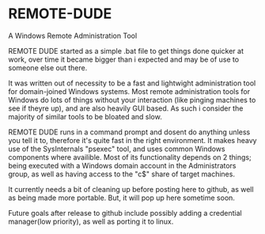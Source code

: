 # REMOTE-DUDE
A Windows Remote Administration Tool

REMOTE DUDE started as a simple .bat file to get things done quicker at work, over time it became bigger than i expected and may be of use to someone else out there.

It was written out of necessity to be a fast and lightwight administration tool for domain-joined Windows systems. Most remote administration tools for Windows do lots of things without your interaction (like pinging machines to see if theyre up), and are also heavily GUI based. As such i consider the majority of similar tools to be bloated and slow.

REMOTE DUDE runs in a command prompt and dosent do anything unless you tell it to, therefore it's quite fast in the right environment. It makes heavy use of the SysInternals "psexec" tool, and uses common Windows components where availible. Most of its functionality depends on 2 things; being executed with a Windows domain account in the Administrators group, as well as having access to the "c$" share of target machines.

It currently needs a bit of cleaning up before posting here to github, as well as being made more portable. But, it will pop up here sometime soon.

Future goals after release to github include possibly adding a credential manager(low priority), as well as porting it to linux.

